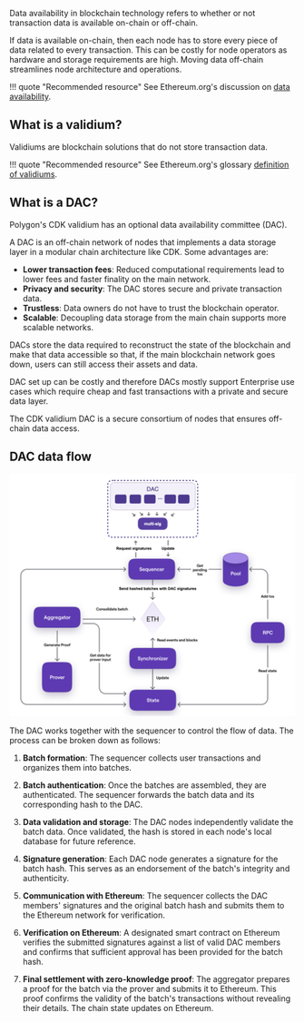 Data availability in blockchain technology refers to whether or not transaction data is available on-chain or off-chain. 

If data is available on-chain, then each node has to store every piece of data related to every transaction. This can be costly for node operators as hardware and storage requirements are high. Moving data off-chain streamlines node architecture and operations.

!!! quote "Recommended resource"
    See Ethereum.org's discussion on [data availability](https://ethereum.org/en/developers/docs/data-availability/).

## What is a validium?

Validiums are blockchain solutions that do not store transaction data. 

!!! quote "Recommended resource"
    See Ethereum.org's glossary [definition of validiums](https://ethereum.org/en/developers/docs/scaling/validium/).

## What is a DAC?

Polygon's CDK validium has an optional data availability committee (DAC).

A DAC is an off-chain network of nodes that implements a data storage layer in a modular chain architecture like CDK. Some advantages are:

- **Lower transaction fees**: Reduced computational requirements lead to lower fees and faster finality on the main network.
- **Privacy and security**: The DAC stores secure and private transaction data.
- **Trustless**: Data owners do not have to trust the blockchain operator.
- **Scalable**: Decoupling data storage from the main chain supports more scalable networks. 

DACs store the data required to reconstruct the state of the blockchain and make that data accessible so that, if the main blockchain network goes down, users can still access their assets and data.

DAC set up can be costly and therefore DACs mostly support Enterprise use cases which require cheap and fast transactions with a private and secure data layer.

The CDK validium DAC is a secure consortium of nodes that ensures off-chain data access. 

## DAC data flow

![CDK validium DAC dataflow](../../img/cdk/zksupernets-dac.png)

The DAC works together with the sequencer to control the flow of data. The process can be broken down as follows:

1. **Batch formation**: The sequencer collects user transactions and organizes them into batches.

2. **Batch authentication**: Once the batches are assembled, they are authenticated. The sequencer forwards the batch data and its corresponding hash to the DAC.

3. **Data validation and storage**:  The DAC nodes independently validate the batch data. Once validated, the hash is stored in each node's local database for future reference.

4. **Signature generation**: Each DAC node generates a signature for the batch hash. This serves as an endorsement of the batch's integrity and authenticity.

5. **Communication with Ethereum**: The sequencer collects the DAC members' signatures and the original batch hash and submits them to the Ethereum network for verification.

6. **Verification on Ethereum**: A designated smart contract on Ethereum verifies the submitted signatures against a list of valid DAC members and confirms that sufficient approval has been provided for the batch hash.

7. **Final settlement with zero-knowledge proof**: The aggregator prepares a proof for the batch via the prover and submits it to Ethereum. This proof confirms the validity of the batch's transactions without revealing their details. The chain state updates on Ethereum.